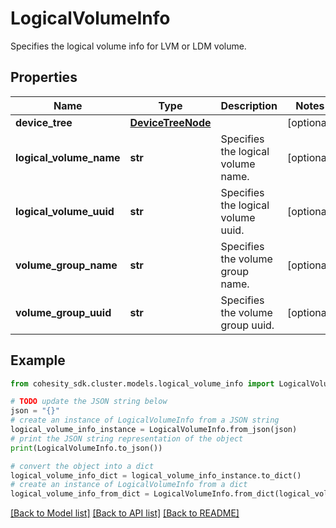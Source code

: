 # LogicalVolumeInfo

Specifies the logical volume info for LVM or LDM volume.

## Properties

Name | Type | Description | Notes
------------ | ------------- | ------------- | -------------
**device_tree** | [**DeviceTreeNode**](DeviceTreeNode.md) |  | [optional] 
**logical_volume_name** | **str** | Specifies the logical volume name. | [optional] 
**logical_volume_uuid** | **str** | Specifies the logical volume uuid. | [optional] 
**volume_group_name** | **str** | Specifies the volume group name. | [optional] 
**volume_group_uuid** | **str** | Specifies the volume group uuid. | [optional] 

## Example

```python
from cohesity_sdk.cluster.models.logical_volume_info import LogicalVolumeInfo

# TODO update the JSON string below
json = "{}"
# create an instance of LogicalVolumeInfo from a JSON string
logical_volume_info_instance = LogicalVolumeInfo.from_json(json)
# print the JSON string representation of the object
print(LogicalVolumeInfo.to_json())

# convert the object into a dict
logical_volume_info_dict = logical_volume_info_instance.to_dict()
# create an instance of LogicalVolumeInfo from a dict
logical_volume_info_from_dict = LogicalVolumeInfo.from_dict(logical_volume_info_dict)
```
[[Back to Model list]](../README.md#documentation-for-models) [[Back to API list]](../README.md#documentation-for-api-endpoints) [[Back to README]](../README.md)



